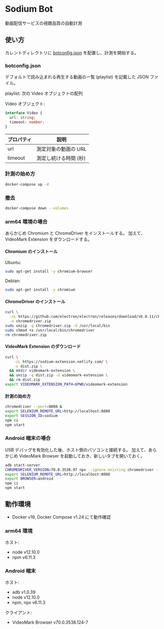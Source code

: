 # Sodium Bot

動画配信サービスの視聴品質の自動計測

## 使い方

カレントディレクトリに [botconfig.json](botconfig.json) を配置し、計測を開始する。

### botconfig.json

デフォルトで読み込まれる再生する動画の一覧 (playlist) を記載した JSON ファイル。

playlist:
次の Video オブジェクトの配列

Video オブジェクト:

```ts
interface Video {
  url: string;
  timeout: number;
}
```

| プロパティ | 説明                  |
| ---------- | --------------------- |
| url        | 測定対象の動画の URL  |
| timeout    | 測定し続ける時間 (秒) |

### 計測の始め方

```sh
docker-compose up -d
```

### 撤去

```sh
docker-compose down --volumes
```

### arm64 環境の場合

あらかじめ Chromium と ChromeDriver をインストールする。
加えて、VideoMark Extension をダウンロードする。

#### Chromium のインストール

Ubuntu:

```sh
sudo apt-get install -y chromium-browser
```

Debian:

```sh
sudo apt-get install -y chromium
```

#### ChromeDriver のインストール

```sh
curl \
  -sL https://github.com/electron/electron/releases/download/v6.0.11/chromedriver-v6.0.11-linux-arm64.zip \
  -o chromedriver.zip
sudo unzip -q chromedriver.zip -d /usr/local/bin
sudo chmod +x /usr/local/bin/chromedriver
rm chromedriver.zip
```

#### VideoMark Extension のダウンロード

```sh
curl \
    -sL https://sodium-extension.netlify.com/ \
    -o dist.zip \
  && mkdir videomark-extension \
  && unzip -q dist.zip -d videomark-extension \
  && rm dist.zip
export VIDEOMARK_EXTENSION_PATH=$PWD/videomark-extension
```

#### 計測の始め方

```sh
chromedriver --port=8080 &
export SELENIUM_REMOTE_URL=http://localhost:8080
export SESSION_ID=sodium
npm ci
npm start
```

### Android 端末の場合

USB デバッグを有効化した後、ホスト側のパソコンと接続する。
加えて、あらかじめ VideoMark Browser を起動しておき、新しいタブを開いておく。

```sh
adb start-server
CHROMEDRIVER_VERSION=70.0.3538.97 npx --ignore-existing chromedriver --port=8080 &
export SELENIUM_REMOTE_URL=http://localhost:8080
export BROWSER=android
npm ci
npm start
```

## 動作環境

- Docker v19, Docker Compose v1.24 にて動作確認

### arm64 環境

ホスト:

- node v12.10.0
- npm v6.11.3

### Android 端末

ホスト:

- adb v1.0.39
- node v12.10.0
- npm, npx v6.11.3

クライアント:

- VideoMark Browser v70.0.3538.124-7
